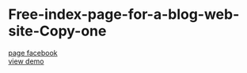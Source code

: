# Free-index-page-for-a-blog-web-site-Copy-one
<a href="https://www.facebook.com/Webi4u-670245179977567">page facebook</a><br/>
<a href="http://webi4u.com/web/article/Free-index-page-for-a-blog-web-site-Copy-one/page/3">view demo</a>
